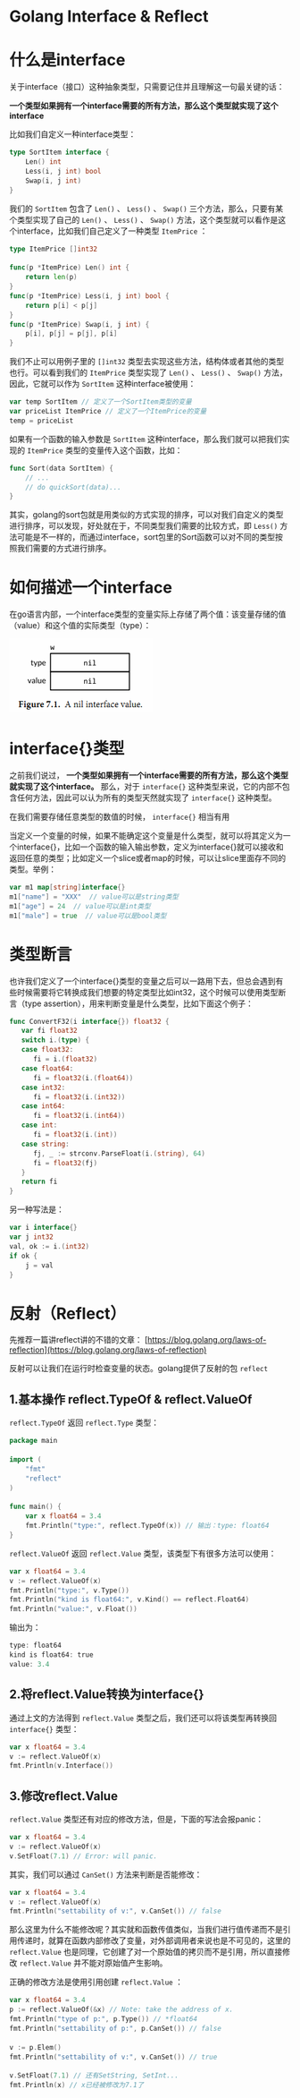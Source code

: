 # Golang Interface & Reflect

# 什么是interface

关于interface（接口）这种抽象类型，只需要记住并且理解这一句最关键的话：

**一个类型如果拥有一个interface需要的所有方法，那么这个类型就实现了这个interface**

比如我们自定义一种interface类型：

```go
type SortItem interface {
    Len() int
    Less(i, j int) bool
    Swap(i, j int)
}
```

我们的 `SortItem` 包含了 `Len()` 、 `Less()` 、 `Swap()` 三个方法，那么，只要有某个类型实现了自己的 `Len()` 、 `Less()` 、 `Swap()` 方法，这个类型就可以看作是这个interface，比如我们自己定义了一种类型 `ItemPrice` ：

```go
type ItemPrice []int32

func(p *ItemPrice) Len() int {
    return len(p)
}
func(p *ItemPrice) Less(i, j int) bool {
    return p[i] < p[j]
}
func(p *ItemPrice) Swap(i, j int) {
    p[i], p[j] = p[j], p[i]
}
```

我们不止可以用例子里的 `[]int32` 类型去实现这些方法，结构体或者其他的类型也行。可以看到我们的 `ItemPrice` 类型实现了 `Len()` 、 `Less()` 、 `Swap()` 方法，因此，它就可以作为 `SortItem` 这种interface被使用：

```go
var temp SortItem // 定义了一个SortItem类型的变量
var priceList ItemPrice // 定义了一个ItemPrice的变量
temp = priceList
```

如果有一个函数的输入参数是 `SortItem` 这种interface，那么我们就可以把我们实现的 `ItemPrice` 类型的变量传入这个函数，比如：

```go
func Sort(data SortItem) {
    // ...
    // do quickSort(data)...
}
```

其实，golang的sort包就是用类似的方式实现的排序，可以对我们自定义的类型进行排序，可以发现，好处就在于，不同类型我们需要的比较方式，即 `Less()` 方法可能是不一样的，而通过interface，sort包里的Sort函数可以对不同的类型按照我们需要的方式进行排序。

# 如何描述一个interface

在go语言内部，一个interface类型的变量实际上存储了两个值：该变量存储的值（value）和这个值的实际类型（type）：

![image-1-1624340666994](vx_images/5789655157122.png)

# interface{}类型

之前我们说过， **一个类型如果拥有一个interface需要的所有方法，那么这个类型就实现了这个interface。** 那么，对于 `interface{}` 这种类型来说，它的内部不包含任何方法，因此可以认为所有的类型天然就实现了 `interface{}` 这种类型。

在我们需要存储任意类型的数值的时候， `interface{}` 相当有用

当定义一个变量的时候，如果不能确定这个变量是什么类型，就可以将其定义为一个interface{}，比如一个函数的输入输出参数，定义为interface{}就可以接收和返回任意的类型；比如定义一个slice或者map的时候，可以让slice里面存不同的类型。举例：

```go
var m1 map[string]interface{}
m1["name"] = "XXX"  // value可以是string类型
m1["age"] = 24  // value可以是int类型
m1["male"] = true  // value可以是bool类型
```

# 类型断言

也许我们定义了一个interface{}类型的变量之后可以一路用下去，但总会遇到有些时候需要将它转换成我们想要的特定类型比如int32，这个时候可以使用类型断言（type assertion），用来判断变量是什么类型，比如下面这个例子：

```go
func ConvertF32(i interface{}) float32 {
   var fi float32
   switch i.(type) {
   case float32:
      fi = i.(float32)
   case float64:
      fi = float32(i.(float64))
   case int32:
      fi = float32(i.(int32))
   case int64:
      fi = float32(i.(int64))
   case int:
      fi = float32(i.(int))
   case string:
      fj, _ := strconv.ParseFloat(i.(string), 64)
      fi = float32(fj)
   }
   return fi
}
```

另一种写法是：
```go
var i interface{}
var j int32
val, ok := i.(int32)
if ok {
    j = val
}
```

# 反射（Reflect）

先推荐一篇讲reflect讲的不错的文章： [https://blog.golang.org/laws-of-reflection](https://blog.golang.org/laws-of-reflection)

反射可以让我们在运行时检查变量的状态。golang提供了反射的包 `reflect`

## 1.基本操作 reflect.TypeOf & reflect.ValueOf

`reflect.TypeOf` 返回 `reflect.Type` 类型：
```go
package main

import (
    "fmt"
    "reflect"
)

func main() {
    var x float64 = 3.4
    fmt.Println("type:", reflect.TypeOf(x)) // 输出：type: float64
}
```

`reflect.ValueOf` 返回 `reflect.Value` 类型，该类型下有很多方法可以使用：
```go
var x float64 = 3.4
v := reflect.ValueOf(x)
fmt.Println("type:", v.Type())
fmt.Println("kind is float64:", v.Kind() == reflect.Float64)
fmt.Println("value:", v.Float())
```
输出为：
```powershell
type: float64
kind is float64: true
value: 3.4
```

## 2.将reflect.Value转换为interface{}

通过上文的方法得到 `reflect.Value` 类型之后，我们还可以将该类型再转换回 `interface{}` 类型：
```go
var x float64 = 3.4
v := reflect.ValueOf(x)
fmt.Println(v.Interface())
```

## 3.修改reflect.Value

`reflect.Value` 类型还有对应的修改方法，但是，下面的写法会报panic：
```go
var x float64 = 3.4
v := reflect.ValueOf(x)
v.SetFloat(7.1) // Error: will panic.
```

其实，我们可以通过 `CanSet()` 方法来判断是否能修改：
```go
var x float64 = 3.4
v := reflect.ValueOf(x)
fmt.Println("settability of v:", v.CanSet()) // false
```

那么这里为什么不能修改呢？其实就和函数传值类似，当我们进行值传递而不是引用传递时，就算在函数内部修改了变量，对外部调用者来说也是不可见的，这里的 `reflect.Value` 也是同理，它创建了对一个原始值的拷贝而不是引用，所以直接修改 `reflect.Value` 并不能对原始值产生影响。

正确的修改方法是使用引用创建 `reflect.Value` ：
```go
var x float64 = 3.4
p := reflect.ValueOf(&x) // Note: take the address of x.
fmt.Println("type of p:", p.Type()) // *float64
fmt.Println("settability of p:", p.CanSet()) // false

v := p.Elem()
fmt.Println("settability of v:", v.CanSet()) // true

v.SetFloat(7.1) // 还有SetString, SetInt...
fmt.Println(x) // x已经被修改为7.1了
```

